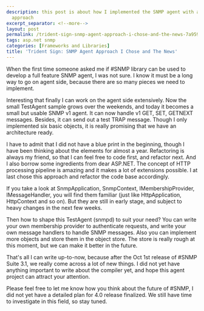 ```yaml
---
description: this post is about how I implemented the SNMP agent with a different
  approach
excerpt_separator: <!--more-->
layout: post
permalink: /trident-sign-snmp-agent-approach-i-chose-and-the-news-7a95902b8d83
tags: asp.net snmp
categories: [Frameworks and Libraries]
title: 'Trident Sign: SNMP Agent Approach I Chose and The News'
---
```

When the first time someone asked me if #SNMP library can be used to develop a full feature SNMP agent, I was not sure. I know it must be a long way to go on agent side, because there are so many pieces we need to implement.
<!--more-->

Interesting that finally I can work on the agent side extensively. Now the small TestAgent sample grows over the weekends, and today it becomes a small but usable SNMP v1 agent. It can now handle v1 GET, SET, GETNEXT messages. Besides, it can send out a test TRAP message. Though I only implemented six basic objects, it is really promising that we have an architecture ready.

I have to admit that I did not have a blue print in the beginning, though I have been thinking about the elements for almost a year. Refactoring is always my friend, so that I can feel free to code first, and refactor next. And I also borrow some ingredients from dear ASP.NET. The concept of HTTP processing pipeline is amazing and it makes a lot of extensions possible. I at last chose this approach and refactor the code base accordingly.

If you take a look at SnmpApplication, SnmpContext, IMembershipProvider, IMessageHandler, you will find them familiar (just like HttpApplication, HttpContext and so on). But they are still in early stage, and subject to heavy changes in the next few weeks.

Then how to shape this TestAgent (snmpd) to suit your need? You can write your own membership provider to authenticate requests, and write your own message handlers to handle SNMP messages. Also you can implement more objects and store them in the object store. The store is really rough at this moment, but we can make it better in the future.

That's all I can write up-to-now, because after the Oct 1st release of #SNMP Suite 3.1, we really come across a lot of new things. I did not yet have anything important to write about the compiler yet, and hope this agent project can attract your attention.

Please feel free to let me know how you think about the future of #SNMP, I did not yet have a detailed plan for 4.0 release finalized. We still have time to investigate in this field, so stay tuned.
